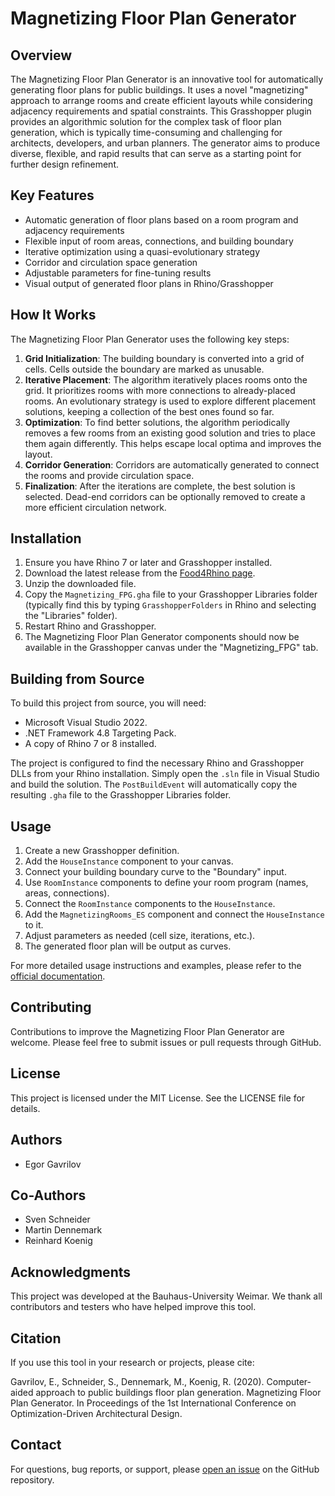 # Magnetizing Floor Plan Generator

## Overview

The Magnetizing Floor Plan Generator is an innovative tool for automatically generating floor plans for public buildings.  It uses a novel "magnetizing" approach to arrange rooms and create efficient layouts while considering adjacency requirements and spatial constraints.  This Grasshopper plugin provides an algorithmic solution for the complex task of floor plan generation, which is typically time-consuming and challenging for architects, developers, and urban planners.  The generator aims to produce diverse, flexible, and rapid results that can serve as a starting point for further design refinement. 

## Key Features

- Automatic generation of floor plans based on a room program and adjacency requirements 
- Flexible input of room areas, connections, and building boundary 
- Iterative optimization using a quasi-evolutionary strategy 
- Corridor and circulation space generation 
- Adjustable parameters for fine-tuning results 
- Visual output of generated floor plans in Rhino/Grasshopper 

## How It Works

The Magnetizing Floor Plan Generator uses the following key steps: 

1.  **Grid Initialization**: The building boundary is converted into a grid of cells. Cells outside the boundary are marked as unusable. 
2.  **Iterative Placement**: The algorithm iteratively places rooms onto the grid. It prioritizes rooms with more connections to already-placed rooms.  An evolutionary strategy is used to explore different placement solutions, keeping a collection of the best ones found so far. 
3.  **Optimization**: To find better solutions, the algorithm periodically removes a few rooms from an existing good solution and tries to place them again differently.  This helps escape local optima and improves the layout.
4.  **Corridor Generation**: Corridors are automatically generated to connect the rooms and provide circulation space. 
5.  **Finalization**: After the iterations are complete, the best solution is selected.  Dead-end corridors can be optionally removed to create a more efficient circulation network. 

## Installation

1.  Ensure you have Rhino 7 or later and Grasshopper installed.
2.  Download the latest release from the [Food4Rhino page](https://www.food4rhino.com/en/app/magnetizing-floor-plan-generator). 
3.  Unzip the downloaded file. 
4.  Copy the `Magnetizing_FPG.gha` file to your Grasshopper Libraries folder (typically find this by typing `GrasshopperFolders` in Rhino and selecting the "Libraries" folder). 
5.  Restart Rhino and Grasshopper. 
6.  The Magnetizing Floor Plan Generator components should now be available in the Grasshopper canvas under the "Magnetizing_FPG" tab. 

## Building from Source

To build this project from source, you will need:
* Microsoft Visual Studio 2022.
* .NET Framework 4.8 Targeting Pack.
* A copy of Rhino 7 or 8 installed.

The project is configured to find the necessary Rhino and Grasshopper DLLs from your Rhino installation. Simply open the `.sln` file in Visual Studio and build the solution. The `PostBuildEvent` will automatically copy the resulting `.gha` file to the Grasshopper Libraries folder.

## Usage

1.  Create a new Grasshopper definition. 
2.  Add the `HouseInstance` component to your canvas. 
3.  Connect your building boundary curve to the "Boundary" input. 
4.  Use `RoomInstance` components to define your room program (names, areas, connections). 
5.  Connect the `RoomInstance` components to the `HouseInstance`. 
6.  Add the `MagnetizingRooms_ES` component and connect the `HouseInstance` to it. 
7.  Adjust parameters as needed (cell size, iterations, etc.). 
8.  The generated floor plan will be output as curves. 

For more detailed usage instructions and examples, please refer to the [official documentation](https://www.food4rhino.com/en/app/magnetizing-floor-plan-generator). 

## Contributing

Contributions to improve the Magnetizing Floor Plan Generator are welcome.  Please feel free to submit issues or pull requests through GitHub. 

## License

This project is licensed under the MIT License. See the LICENSE file for details.

## Authors

-   Egor Gavrilov

## Co-Authors

-   Sven Schneider
-   Martin Dennemark
-   Reinhard Koenig

## Acknowledgments

This project was developed at the Bauhaus-University Weimar.  We thank all contributors and testers who have helped improve this tool. 

## Citation

If you use this tool in your research or projects, please cite: 

Gavrilov, E., Schneider, S., Dennemark, M., Koenig, R. (2020). Computer-aided approach to public buildings floor plan generation. Magnetizing Floor Plan Generator. In Proceedings of the 1st International Conference on Optimization-Driven Architectural Design. 


## Contact

For questions, bug reports, or support, please [open an issue](https://github.com/EgorGavrilov/Magnetizing-Floor-Plan-Generator/issues) on the GitHub repository.

